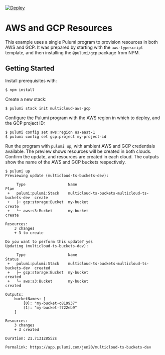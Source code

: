 [![Deploy](https://get.pulumi.com/new/button.svg)](https://app.pulumi.com/new)

# AWS and GCP Resources

This example uses a single Pulumi program to provision resources in both AWS and GCP. It was
prepared by starting with the `aws-typescript` template, and then installing the `@pulumi/gcp`
package from NPM.

## Getting Started

Install prerequisites with:

```shell
$ npm install
```

Create a new stack:

```shell
$ pulumi stack init multicloud-aws-gcp
```

Configure the Pulumi program with the AWS region in which to deploy, and the GCP project ID:

```shell
$ pulumi config set aws:region us-east-1
$ pulumi config set gcp:project my-project-id
```

Run the program with `pulumi up`, with ambient AWS and GCP credentials available. The preview shows
resources will be created in both clouds. Confirm the update, and resources are created in each
cloud. The outputs show the name of the AWS and GCP buckets respectively.

```shell
$ pulumi up
Previewing update (multicloud-ts-buckets-dev):

     Type                   Name                                             Plan
 +   pulumi:pulumi:Stack    multicloud-ts-buckets-multicloud-ts-buckets-dev  create
 +   ├─ gcp:storage:Bucket  my-bucket                                        create
 +   └─ aws:s3:Bucket       my-bucket                                        create

Resources:
    3 changes
    + 3 to create

Do you want to perform this update? yes
Updating (multicloud-ts-buckets-dev):

     Type                   Name                                             Status
 +   pulumi:pulumi:Stack    multicloud-ts-buckets-multicloud-ts-buckets-dev  created
 +   ├─ gcp:storage:Bucket  my-bucket                                        created
 +   └─ aws:s3:Bucket       my-bucket                                        created

Outputs:
    bucketNames: [
        [0]: "my-bucket-c819937"
        [1]: "my-bucket-f722eb9"
    ]

Resources:
    3 changes
    + 3 created

Duration: 21.713128552s

Permalink: https://app.pulumi.com/jen20/multicloud-ts-buckets-dev
```

